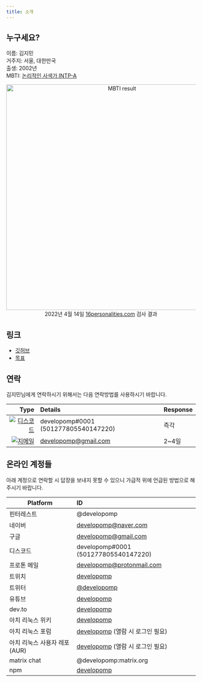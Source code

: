 ```yaml
---
title: 소개
---
```


## 누구세요?

이름: 김지민<br />
거주지: 서울, 대한만국<br />
출생: 2002년<br />
MBTI: [논리적인 사색가 INTP-A](https://www.16personalities.com/ko/성격유형-intp)

<p align="center">
	<img alt="MBTI result" src="/img/mbti.png" style="display: block; margin-left: auto; margin-right: auto; max-width: 100%; width: 600px" />
	2022년 4월 14일 <a href="https://16personalities.com">16personalities.com</a> 검사 결과
</p>

## 링크

- [깃허브](https://github.com/developomp)
- [목표](/goals)

## 연락

김지민님에게 연락하시기 위해서는 다음 연락방법를 사용하시기 바랍니다.

|                                                                                                                              Type | Details                              | Response |
| --------------------------------------------------------------------------------------------------------------------------------: | :----------------------------------- | :------- |
| [![디스코드](https://img.shields.io/badge/디스코드-5865F2?style=for-the-badge&logo=discord&logoColor=white)](https://discord.com) | developomp#0001 (501277805540147220) | 즉각     |
|   [![지메일](https://img.shields.io/badge/지메일-FF0027?style=for-the-badge&logo=gmail&logoColor=white)](https://mail.google.com) | developomp@gmail.com                 | 2~4일    |

## 온라인 계정들

아래 계정으로 연락할 시 답장을 보내지 못할 수 있으니 가급적 위에 언급된 방법으로 해주시기 바랍니다.

| Platform                      | ID                                                                                  |
| ----------------------------- | :---------------------------------------------------------------------------------- |
| 핀터레스트                    | @developomp                                                                         |
| 네이버                        | developomp@naver.com                                                                |
| 구글                          | developomp@gmail.com                                                                |
| 디스코드                      | developomp#0001 (501277805540147220)                                                |
| 프로톤 메일                   | developomp@protonmail.com                                                           |
| 트위치                        | [developomp](https://www.twitch.tv/developomp)                                      |
| 트위터                        | [@developomp](https://twitter.com/developomp)                                       |
| 유튜브                        | [developomp](https://www.youtube.com/channel/UCq42p4jHBZnzZE9LG7hoBJw)              |
| dev.to                        | [developomp](https://dev.to/developomp)                                             |
| 아치 리눅스 위키              | [developomp](https://wiki.archlinux.org/title/User:Developomp)                      |
| 아치 리눅스 포럼              | [developomp](https://bbs.archlinux.org/profile.php?id=136713) (열람 시 로그인 필요) |
| 아치 리눅스 사용자 레포 (AUR) | [developomp](https://aur.archlinux.org/account/developomp) (열람 시 로그인 필요)    |
| matrix chat                   | @developomp:matrix.org                                                              |
| npm                           | [developomp](https://www.npmjs.com/~developomp)                                     |
